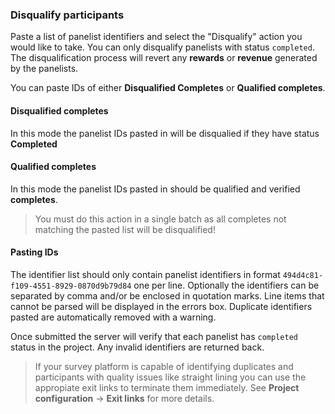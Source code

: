 ### Disqualify participants

Paste a list of panelist identifiers and select the "Disqualify" action you would like to take. You can only disqualify panelists with status ```completed```. The disqualification process will revert any **rewards** or **revenue** generated by the panelists.

You can paste IDs of either **Disqualified Completes** or **Qualified completes**.

#### Disqualified completes
In this mode the panelist IDs pasted in will be disqualied if they have status **Completed**

#### Qualified completes
In this mode the panelist IDs pasted in should be qualified and verified **completes**. 

> You must do this action in a single batch as all completes not matching the pasted list will be disqualified! 

#### Pasting IDs
The identifier list should only contain panelist identifiers in format ```494d4c81-f109-4551-8929-0870d9b79d84``` one per line. Optionally the identifiers can be separated by comma and/or be enclosed in quotation marks. Line items that cannot be parsed will be displayed in the errors box. Duplicate identifiers pasted are automatically removed with a warning.

Once submitted the server will verify that each panelist has ```completed``` status in the project. Any invalid identifiers are returned back.

> If your survey platform is capable of identifying duplicates and participants with quality issues like straight lining you can use the appropiate exit links to terminate them immediately. See **Project configuration** -> **Exit links** for more details.
